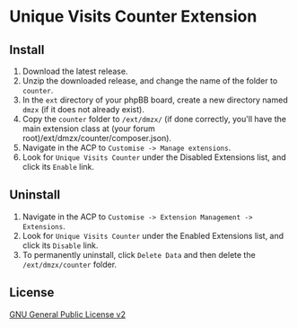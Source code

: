 # Unique Visits Counter Extension

## Install

1. Download the latest release.
2. Unzip the downloaded release, and change the name of the folder to `counter`.
3. In the `ext` directory of your phpBB board, create a new directory named `dmzx` (if it does not already exist).
4. Copy the `counter` folder to `/ext/dmzx/` (if done correctly, you'll have the main extension class at (your forum root)/ext/dmzx/counter/composer.json).
5. Navigate in the ACP to `Customise -> Manage extensions`.
6. Look for `Unique Visits Counter` under the Disabled Extensions list, and click its `Enable` link.

## Uninstall

1. Navigate in the ACP to `Customise -> Extension Management -> Extensions`.
2. Look for `Unique Visits Counter` under the Enabled Extensions list, and click its `Disable` link.
3. To permanently uninstall, click `Delete Data` and then delete the `/ext/dmzx/counter` folder.

## License
[GNU General Public License v2](http://opensource.org/licenses/GPL-2.0)
